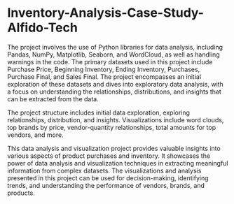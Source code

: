 # Inventory-Analysis-Case-Study-Alfido-Tech

  The project involves the use of Python libraries for data analysis, including Pandas, NumPy, Matplotlib, Seaborn, and WordCloud, as well as handling warnings in the code. The primary datasets used in this project include Purchase Price, Beginning Inventory, Ending Inventory, Purchases, Purchase Final, and Sales Final. The project encompasses an initial exploration of these datasets and dives into exploratory data analysis, with a focus on understanding the relationships, distributions, and insights that can be extracted from the data.

  The project structure includes initial data exploration, exploring relationships, distribution, and insights. Visualizations include word clouds, top brands by price, vendor-quantity relationships, total amounts for top vendors, and more.

  This data analysis and visualization project provides valuable insights into various aspects of product purchases and inventory. It showcases the power of data analysis and visualization techniques in extracting meaningful information from complex datasets. The visualizations and analysis presented in this project can be used for decision-making, identifying trends, and understanding the performance of vendors, brands, and products.
